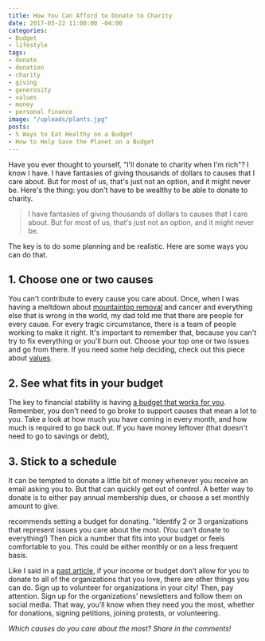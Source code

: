 ```yaml
---
title: How You Can Afford to Donate to Charity
date: 2017-05-22 11:00:00 -04:00
categories:
- Budget
- lifestyle
tags:
- donate
- donation
- charity
- giving
- generosity
- values
- money
- personal finance
image: "/uploads/plants.jpg"
posts:
- 5 Ways to Eat Healthy on a Budget
- How to Help Save the Planet on a Budget
---
```


Have you ever thought to yourself, "I'll donate to charity when I'm rich"? I know I have. I have fantasies of giving thousands of dollars to causes that I care about. But for most of us, that's just not an option, and it might never be. Here's the thing: you don't have to be wealthy to be able to donate to charity.

> I have fantasies of giving thousands of dollars to causes that I care about. But for most of us, that's just not an option, and it might never be.

The key is to do some planning and be realistic. Here are some ways you can do that.

## 1. Choose one or two causes

You can't contribute to every cause you care about. Once, when I was having a meltdown about [mountaintop removal](http://earthjustice.org/features/campaigns/what-is-mountaintop-removal-mining) and cancer and everything else that is wrong in the world, my dad told me that there are people for every cause. For every tragic circumstance, there is a team of people working to make it right. It's important to remember that, because you can't try to fix everything or you'll burn out. Choose your top one or two issues and go from there. If you need some help deciding, check out this piece about [values](https://www.maggiegermano.com/blog/do-your-habits-and-values-align/).

## 2. See what fits in your budget

The key to financial stability is having [a budget that works for you](https://www.maggiegermano.com/blog/how-to-create-a-budget-that-works-for-you/). Remember, you don't need to go broke to support causes that mean a lot to you. Take a look at how much you have coming in every month, and how much is required to go back out. If you have money leftover (that doesn't need to go to savings or debt), 

## 3. Stick to a schedule

It can be tempted to donate a little bit of money whenever you receive an email asking you to. But that can quickly get out of control. A better way to donate is to either pay annual membership dues, or choose a set monthly amount to give.

recommends setting a budget for donating.  "Identify 2 or 3 organizations that represent issues you care about the most. (You can't donate to everything!) Then pick a number that fits into your budget or feels comfortable to you. This could be either monthly or on a less frequent basis.

Like I said in a [past article](https://www.maggiegermano.com/blog/where-to-put-money-while-hopeless), if your income or budget don’t allow for you to donate to all of the organizations that you love, there are other things you can do. Sign up to volunteer for organizations in your city! Then, pay attention. Sign up for the organizations’ newsletters and follow them on social media. That way, you’ll know when they need you the most, whether for donations, signing petitions, joining protests, or volunteering.

*Which causes do you care about the most? Share in the comments!*
